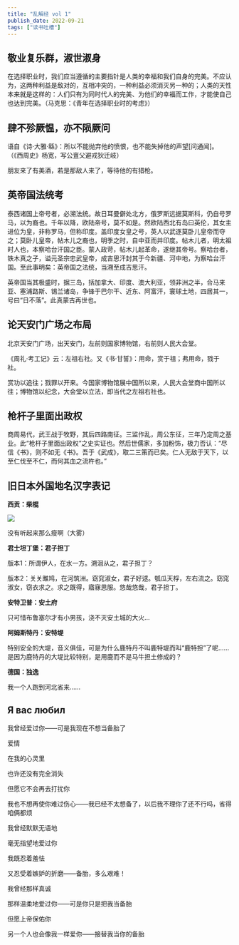 ```yaml
---
title: "乱解经 vol 1"
publish_date: 2022-09-21
tags: ["读书吐槽"]
---
```


## 敬业复乐群，淑世淑身

在选择职业时，我们应当遵循的主要指针是人类的幸福和我们自身的完美。不应认为，这两种利益是敌对的，互相冲突的，一种利益必须消灭另一种的；人类的天性本来就是这样的：人们只有为同时代人的完美、为他们的幸福而工作，才能使自己也达到完美。（马克思：《青年在选择职业时的考虑》）

## 肆不殄厥愠，亦不陨厥问

语自《诗·大雅·緜》：所以不能抛弃他的愤恨，也不能失掉他的声望[问通闻]。
（《西周史》杨宽，写公亶父避戎狄迁岐）

朋友来了有美酒，若是那敌人来了，等待他的有猎枪。


## 英帝国法统考

泰西诸国上帝号者，必溯法统。故日耳曼僻处北方，俄罗斯远据莫斯科，仍自号罗马，以为裔也。千年以降，欧陆帝号，莫不如是。然欧陆西北有岛曰英伦，其女主进位为皇，非称罗马，但称印度。盖印度女皇之号，英人以武逐莫卧儿皇帝而夺之；莫卧儿皇帝，帖木儿之裔也，明季之时，自中亚而并印度。帖木儿者，明太祖时人也，本察哈台汗国之臣。蒙人政苛，帖木儿起革命，遂继其帝号。察哈台者，铁木真之子，谥元圣宗忠武皇帝，成吉思汗封其于今新疆、河中地，为察哈台汗国。至此事明矣：英帝国之法统，当溯至成吉思汗。

英帝国当其极盛时，据三岛，括加拿大、印度、澳大利亚，领非洲之半，合马来亚、塞浦路斯、锡兰诸岛，争锋于巴尔干、近东、阿富汗，寰球土地，四居其一，号曰“日不落”。此真蒙古再世也。

## 论天安门广场之布局

北京天安门广场，出天安门，左前则国家博物馆，右前则人民大会堂。

《周礼·考工记》云：左祖右社。又《书·甘誓》：用命，赏于祖；弗用命，戮于社。

赏功以追往；戮罪以开来。今国家博物馆展中国所以来，人民大会堂商中国所以往；博物馆以纪念，大会堂以立法，即当代之左祖右社也。

## 枪杆子里面出政权

商周易代，武王战于牧野，其后四路南征。三监作乱，周公东征，三年乃定周之基业。此“枪杆子里面出政权”之史实证也。然后世儒家，多加粉饰，极力否认：“尽信《书》，则不如无《书》。吾于《武成》，取二三策而已矣。仁人无敌于天下，以至仁伐至不仁，而何其血之流杵也。”

## 旧日本外国地名汉字表记

**西贡：柴棍**

<img src="https://imgsa.baidu.com/baike/c0%3Dbaike80%2C5%2C5%2C80%2C26/sign=28ec294c95cad1c8c4b6f4751e570c6c/0b7b02087bf40ad17a7bfe80572c11dfa9ecce31.jpg"/>

没有听起来那么瘦啊（大雾）

**君士坦丁堡：君子担丁**

版本1：所谓伊人，在水一方。溯洄从之，君子担丁？

版本2：关关雎鸠，在河筑洲。窈窕淑女，君子好逑。瓠瓜天桴，左右流之。窈窕淑女，窃衣求之。求之既得，寤寐思服。悠哉悠哉，君子担丁。

**安特卫普：安土府**

只可惜布鲁塞尔才有小男孩，浇不灭安土城的大火…

**阿姆斯特丹：安特堤**

特别安全的大堤，音义俱佳，可是为什么鹿特丹不叫鹿特堤而叫“鹿特担”了呢……是因为鹿特丹的大堤比较特别，是用鹿而不是马牛担土修成的？

**德国：独逸**

我一个人跑到河北省来……

## Я вас любил
我曾经爱过你——可是我现在不想当备胎了

爱情

在我的心灵里

也许还没有完全消失

但愿它不会再去打扰你

我也不想再使你难过伤心——我已经不太想备了，以后我不理你了还不行吗，省得咱俩都烦

我曾经默默无语地

毫无指望地爱过你

我既忍着羞怯

又忍受着嫉妒的折磨——备胎，多么艰难！

我曾经那样真诚

那样温柔地爱过你——可是你只是把我当备胎

但愿上帝保佑你

另一个人也会像我一样爱你——接替我当你的备胎